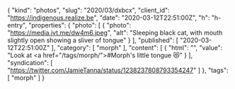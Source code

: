 {
  "kind": "photos",
  "slug": "2020/03/dxbcx",
  "client_id": "https://indigenous.realize.be",
  "date": "2020-03-12T22:51:00Z",
  "h": "h-entry",
  "properties": {
    "photo": [
      {
        "photo": "https://media.jvt.me/dw4m6.jpeg",
        "alt": "Sleeping black cat, with mouth slightly open showing a sliver of tongue"
      }
    ],
    "published": [
      "2020-03-12T22:51:00Z"
    ],
    "category": [
      "morph"
    ],
    "content": [
      {
        "html": "",
        "value": "Look at <a href=\"/tags/morph/\">#Morph</a>'s little tongue 😻"
      }
    ],
    "syndication": [
      "https://twitter.com/JamieTanna/status/1238237808793354247"
    ]
  },
  "tags": [
    "morph"
  ]
}
